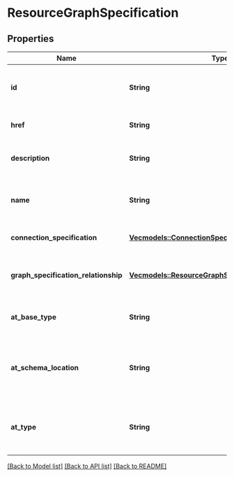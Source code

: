 # ResourceGraphSpecification

## Properties
Name | Type | Description | Notes
------------ | ------------- | ------------- | -------------
**id** | **String** | Unique identifier of the resource graph specification. | [optional] [default to None]
**href** | **String** | Hyperlink reference | [optional] [default to None]
**description** | **String** | Description of the resource graph specification. | [optional] [default to None]
**name** | **String** | Descriptive name for the resource graph specification. | [optional] [default to None]
**connection_specification** | [**Vec<models::ConnectionSpecification>**](ConnectionSpecification.md) | Resource graph edge specifications. | 
**graph_specification_relationship** | [**Vec<models::ResourceGraphSpecificationRelationship>**](ResourceGraphSpecificationRelationship.md) | Relationships to other resource graph specifications. | [optional] [default to None]
**at_base_type** | **String** | When sub-classing, this defines the super-class | [optional] [default to None]
**at_schema_location** | **String** | A URI to a JSON-Schema file that defines additional attributes and relationships | [optional] [default to None]
**at_type** | **String** | When sub-classing, this defines the sub-class Extensible name | [optional] [default to None]

[[Back to Model list]](../README.md#documentation-for-models) [[Back to API list]](../README.md#documentation-for-api-endpoints) [[Back to README]](../README.md)



